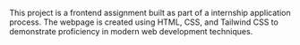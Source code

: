 This project is a frontend assignment built as part of a internship application process.
The webpage is created using HTML, CSS, and Tailwind CSS to demonstrate proficiency
in modern web development techniques.
